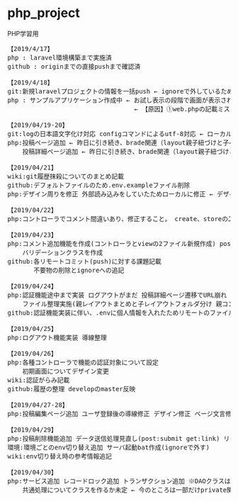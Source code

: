 # php_project
PHP学習用

<pre>
【2019/4/17】
php : laravel環境構築まで実施済
github : originまでの直接pushまで確認済

【2019/4/18】
git:新規laravelプロジェクトの情報を一括push ← ignoreで外しているため、.envなどpush出来ていないものがある（デフォルトでそうなっている）
php : サンプルアプリケーション作成中 ← お試し表示の段階で画面が表示されていない（解決）
                                  ← 【原因】①web.phpの記載ミス ②layout.blade.phpの配置場所誤りと継承記載ミス

【2019/04/19-20】
git:logの日本語文字化け対応 configコマンドによるutf-8対応 ← ローカルのみの対応 リモートブランチには未反映(てか、コミット非対称のようだ)
php:投稿ページ追加 ← 昨日に引き続き、brade関連（layout親子紐づけと子ページ追加）、コントローラ、ルーティングに関して追加実施
    投稿詳細ページ追加 ← 昨日に引き続き、brade関連（layout親子紐づけと子ページ追加）、コントローラ、ルーティングに関して追加実施

【2019/04/21】
wiki:git履歴抹殺についてのまとめ記載
github:デフォルトファイルのため.env.exampleファイル削除
php:デザイン周りを修正 外部読み込みをしていたためローカルに修正 ← デザイン修正を柔軟にするため

【2019/04/22】
php:コントローラでコメント間違いあり、修正すること。 create、storeの二つ

【2019/04/23】
php:コメント追加機能を作成(コントローラとviewの2ファイル新規作成) postコントローラ内のコメントを一部追記 ルーティング追記
    バリデーションクラスを作成
github:各リモートコミット(push)に対する課題記載
       不要物の削除とignoreへの追記

【2019/04/24】
php:認証機能途中まで実装 ログアウトがまだ 投稿詳細ページ遷移でURL崩れ
    ファイル整理実施(親レイアウトまとめと子レイアウトフォルダ分け 親コントローラと子コントローラフォルダ分け)
github:認証機能実装に伴い、.envに個人情報を入れたためリモートのファイル削除 ignoreに追加済み

【2019/04/25】
php:ログアウト機能実装 導線整理

【2019/04/26】
php:各種コントローラで機能の認証対象について設定
    初期画面についてデザイン変更
wiki:認証がらみ記載
github:履歴の整理 developのmaster反映

【2019/04/27-28】
php:投稿編集ページ追加 ユーザ登録後の導線修正 デザイン修正 ページ文言修正

【2019/04/29】
php:投稿削除機能追加 データ送信処理見直し(post:submit get:link) リクエストクラス追加(削除、更新用) レイアウト見直し
環境:環境ごとのenv切り替え追加 サーバ起動bat作成(ignoreで外す)
wiki:env切り替え時の参考情報追記

【2019/04/30】
php:サービス追加 レコードロック追加 トランザクション追加 ※DAOクラスはどうするか未定 eloquent任せのため
    共通処理についてクラスを作るか未定 ← 今のところは一部だけprivate関数でお試し作成
</pre>
